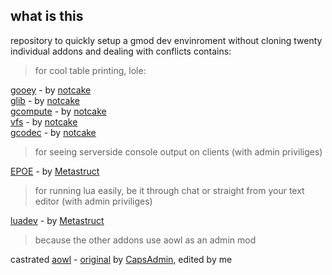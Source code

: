 ## what is this
repository to quickly setup a gmod dev envinroment without cloning twenty individual addons and dealing with conflicts
contains:

> for cool table printing, lole:

[gooey](https://github.com/notcake/gooey) - by [notcake](https://github.com/notcake/)  
[glib](https://github.com/notcake/glib) - by [notcake](https://github.com/notcake/)  
[gcompute](https://github.com/notcake/gcompute) - by [notcake](https://github.com/notcake/)  
[vfs](https://github.com/notcake/vfs) - by [notcake](https://github.com/notcake/)  
[gcodec](https://github.com/notcake/gcodec) - by [notcake](https://github.com/notcake/)  

> for seeing serverside console output on clients (with admin priviliges)

[EPOE](https://github.com/Metastruct/EPOE) - by [Metastruct](https://github.com/Metastruct/)  

> for running lua easily, be it through chat or straight from your text editor (with admin priviliges)

[luadev](https://github.com/Metastruct/luadev) - by [Metastruct](https://github.com/Metastruct/)  

> because the other addons use aowl as an admin mod

castrated [aowl](https://github.com/2048khz-gachi-rmx/fast_addons) - [original](https://github.com/CapsAdmin/fast_addons) by
  [CapsAdmin](https://github.com/CapsAdmin/), edited by me  
